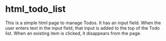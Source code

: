 # html_todo_list

This is a simple html page to manage Todos. It has an input field. When the user enters text in the input field, that input is added to the top of the Todo list. When an existing item is clicked, it disappears from the page.
